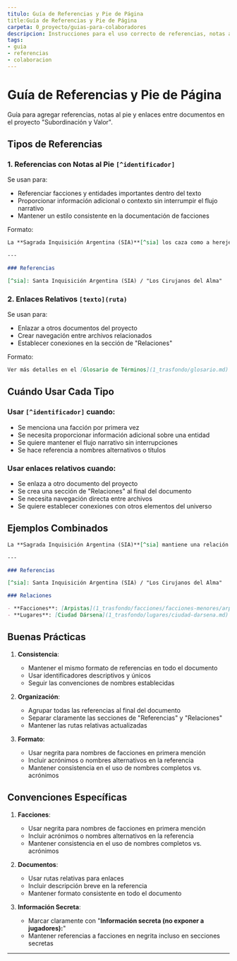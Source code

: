 ```yaml
---
titulo: Guía de Referencias y Pie de Página
title:Guía de Referencias y Pie de Página
carpeta: 0_proyecto/guias-para-colaboradores
descripcion: Instrucciones para el uso correcto de referencias, notas al pie y enlaces entre documentos en el proyecto SyV.
tags:
- guia
- referencias
- colaboracion
---
```


# Guía de Referencias y Pie de Página

Guía para agregar referencias, notas al pie y enlaces entre documentos en el proyecto "Subordinación y Valor".

## Tipos de Referencias

### 1. Referencias con Notas al Pie `[^identificador]`

Se usan para:
- Referenciar facciones y entidades importantes dentro del texto
- Proporcionar información adicional o contexto sin interrumpir el flujo narrativo
- Mantener un estilo consistente en la documentación de facciones

Formato:
```markdown
La **Sagrada Inquisición Argentina (SIA)**[^sia] los caza como a herejes.

---

### Referencias

[^sia]: Santa Inquisición Argentina (SIA) / "Los Cirujanos del Alma"
```

### 2. Enlaces Relativos `[texto](ruta)`

Se usan para:
- Enlazar a otros documentos del proyecto
- Crear navegación entre archivos relacionados
- Establecer conexiones en la sección de "Relaciones"

Formato:
```markdown
Ver más detalles en el [Glosario de Términos](1_trasfondo/glosario.md)
```

## Cuándo Usar Cada Tipo

### Usar `[^identificador]` cuando:
- Se menciona una facción por primera vez
- Se necesita proporcionar información adicional sobre una entidad
- Se quiere mantener el flujo narrativo sin interrupciones
- Se hace referencia a nombres alternativos o títulos

### Usar enlaces relativos cuando:
- Se enlaza a otro documento del proyecto
- Se crea una sección de "Relaciones" al final del documento
- Se necesita navegación directa entre archivos
- Se quiere establecer conexiones con otros elementos del universo

## Ejemplos Combinados

```markdown
La **Sagrada Inquisición Argentina (SIA)**[^sia] mantiene una relación tensa con los [Arpistas](1_trasfondo/facciones/facciones-menores/arpistas.md), mientras que los [Guardianes de la Memoria](1_trasfondo/facciones/facciones-menores/guardianes.md) operan en una zona gris.

---

### Referencias

[^sia]: Santa Inquisición Argentina (SIA) / "Los Cirujanos del Alma"

### Relaciones

- **Facciones**: [Arpistas](1_trasfondo/facciones/facciones-menores/arpistas.md) - Red internacional de preservadores de tecnología
- **Lugares**: [Ciudad Dársena](1_trasfondo/lugares/ciudad-darsena.md) - Base principal de operaciones
```

## Buenas Prácticas

1. **Consistencia**:
   - Mantener el mismo formato de referencias en todo el documento
   - Usar identificadores descriptivos y únicos
   - Seguir las convenciones de nombres establecidas

2. **Organización**:
   - Agrupar todas las referencias al final del documento
   - Separar claramente las secciones de "Referencias" y "Relaciones"
   - Mantener las rutas relativas actualizadas

3. **Formato**:
   - Usar negrita para nombres de facciones en primera mención
   - Incluir acrónimos o nombres alternativos en la referencia
   - Mantener consistencia en el uso de nombres completos vs. acrónimos

## Convenciones Específicas

1. **Facciones**:
   - Usar negrita para nombres de facciones en primera mención
   - Incluir acrónimos o nombres alternativos en la referencia
   - Mantener consistencia en el uso de nombres completos vs. acrónimos

2. **Documentos**:
   - Usar rutas relativas para enlaces
   - Incluir descripción breve en la referencia
   - Mantener formato consistente en todo el documento

3. **Información Secreta**:
   - Marcar claramente con "**Información secreta (no exponer a jugadores):**"
   - Mantener referencias a facciones en negrita incluso en secciones secretas

---

